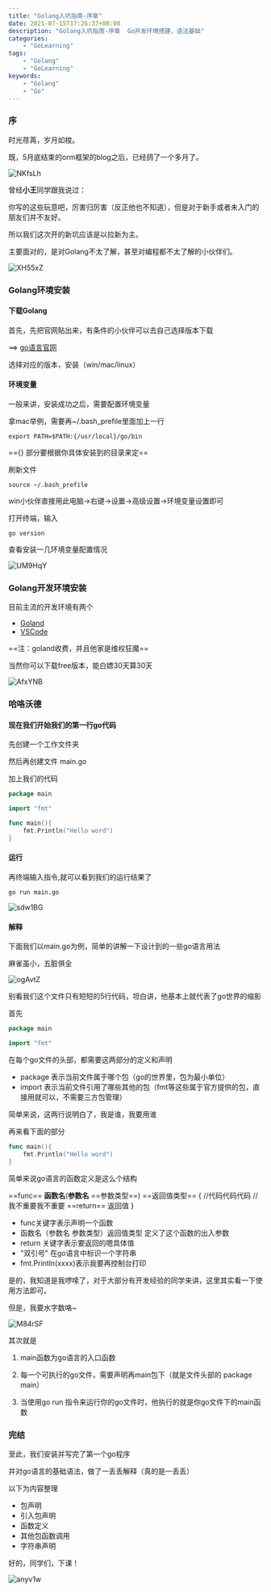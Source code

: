 ```yaml
---
title: "Golang入坑指南-序章"
date: 2021-07-15T17:26:37+08:00
description: "Golang入坑指南-序章  Go开发环境搭建，语法基础"
categories:
    - "GoLearning"
tags:
    - "Golang"
    - "GoLearning"
keywords:
    - "Golang"
    - "Go"
---
```



### 序

时光荏苒，岁月如梭。

既，5月底结束的orm框架的blog之后，已经鸽了一个多月了。

![NKfsLh](https://blog-img.luanruisong.com/blog/img/2021/07/15/NKfsLh.jpg)

曾经**小王**同学跟我说过：

你写的这些玩意吧，厉害归厉害（反正他也不知道），但是对于新手或者未入门的朋友们并不友好。

所以我们这次开的新坑应该是以拉新为主。

主要面对的，是对Golang不太了解，甚至对编程都不太了解的小伙伴们。

![XH55xZ](https://blog-img.luanruisong.com/blog/img/2021/07/15/XH55xZ.jpg)

### Golang环境安装

#### 下载Golang

首先，先把官网贴出来，有条件的小伙伴可以去自己选择版本下载

==> [go语言官网](https://golang.org/)

选择对应的版本，安装（win/mac/linux）

#### 环境变量

一般来讲，安装成功之后，需要配置环境变量

拿mac举例，需要再~/.bash_prefile里面加上一行

```shell
export PATH=$PATH:{/usr/local}/go/bin 
```

=={} 部分要根据你具体安装到的目录来定==

刷新文件

```shell
source ~/.bash_prefile
```

win小伙伴直接用此电脑->右键->设置->高级设置->环境变量设置即可

打开终端，输入

```shell
go version
```

查看安装一几环境变量配置情况

![UM9HqY](https://blog-img.luanruisong.com/blog/img/2021/07/15/UM9HqY.png)

### Golang开发环境安装

目前主流的开发环境有两个

- [Goland](https://www.jetbrains.com/go/)
- [VSCode](https://code.visualstudio.com/)

==注：goland收费，并且他家是维权狂魔==

当然你可以下载free版本，能白嫖30天算30天

![AfxYNB](https://blog-img.luanruisong.com/blog/img/2021/07/15/AfxYNB.jpg)

### 哈咯沃德

#### 现在我们开始我们的第一行go代码

先创建一个工作文件夹

然后再创建文件 main.go

加上我们的代码

```go
package main

import "fmt"

func main(){
    fmt.Println("Hello word")
}
```

#### 运行

再终端输入指令,就可以看到我们的运行结果了

```shell
go run main.go
```

![sdw1BG](https://blog-img.luanruisong.com/blog/img/2021/07/15/sdw1BG.png)

#### 解释

下面我们以main.go为例，简单的讲解一下设计到的一些go语言用法

麻雀虽小，五脏俱全

![ogAvtZ](https://blog-img.luanruisong.com/blog/img/2021/07/15/ogAvtZ.jpg)

别看我们这个文件只有短短的5行代码，坦白讲，他基本上就代表了go世界的缩影

首先

```go
package main

import "fmt"
```

在每个go文件的头部，都需要这两部分的定义和声明

- package 表示当前文件属于哪个包（go的世界里，包为最小单位）
- import 表示当前文件引用了哪些其他的包（fmt等这些属于官方提供的包，直接用就可以，不需要三方包管理）

简单来说，这两行说明白了，我是谁，我要用谁

再来看下面的部分

```go
func main(){
    fmt.Println("Hello word")
}
```

简单来说go语言的函数定义是这么个结构

==func== **函数名**(**参数名** ==参数类型==) ==返回值类型== {
    //代码代码代码
    //我不重要我不重要
    ==return== 返回值
}

- func关键字表示声明一个函数
- 函数名（参数名 参数类型）返回值类型 定义了这个函数的出入参数
- return 关键字表示要返回的嗯具体值
- "双引号" 在go语言中标识一个字符串
- fmt.Println(xxxx)表示我要再控制台打印

是的，我知道是我啰嗦了，对于大部分有开发经验的同学来讲，这里其实看一下使用方法即可。

但是，我要水字数咯~

![M84rSF](https://blog-img.luanruisong.com/blog/img/2021/07/15/M84rSF.jpg)

其次就是

1. main函数为go语言的入口函数

2. 每一个可执行的go文件，需要声明再main包下（就是文件头部的 package main）

3. 当使用go run 指令来运行你的go文件时，他执行的就是你go文件下的main函数

### 完结

至此，我们安装并写完了第一个go程序

并对go语言的基础语法，做了一丢丢解释（真的是一丢丢）

以下为内容整理

- 包声明
- 引入包声明
- 函数定义
- 其他包函数调用
- 字符串声明

好的，同学们，下课！

![anyv1w](https://blog-img.luanruisong.com/blog/img/2021/07/15/anyv1w.jpg)
